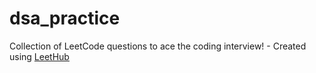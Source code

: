 # dsa_practice
Collection of LeetCode questions to ace the coding interview! - Created using [LeetHub](https://github.com/QasimWani/LeetHub)
